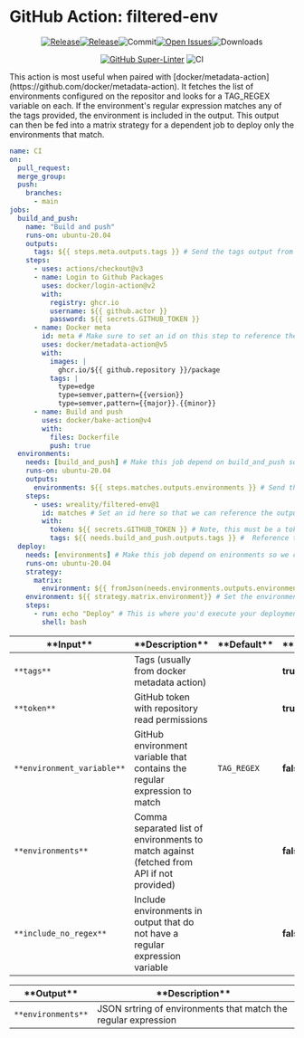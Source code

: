 <!-- start title -->

# GitHub Action: filtered-env

<!-- end title -->
<!-- markdownlint-capture -->
<!-- markdownlint-disable -->
<div align="center">
<!-- start badges -->
<a href="https://github.com/wreality/filtered-env/releases/latest"><img src="https://img.shields.io/github/v/release/wreality/filtered-env?display_name=tag&sort=semver&logo=github&style=flat-square" alt="Release" /></a><a href="https://github.com/wreality/filtered-env/releases/latest"><img src="https://img.shields.io/github/release-date/wreality/filtered-env?display_name=tag&sort=semver&logo=github&style=flat-square" alt="Release" /></a><img src="https://img.shields.io/github/last-commit/wreality/filtered-env?logo=github&style=flat-square" alt="Commit" /><a href="https://github.com/wreality/filtered-env/issues"><img src="https://img.shields.io/github/issues/wreality/filtered-env?logo=github&style=flat-square" alt="Open Issues" /></a><img src="https://img.shields.io/github/downloads/wreality/filtered-env/total?logo=github&style=flat-square" alt="Downloads" />
<!-- end badges -->

[![GitHub Super-Linter](https://github.com/wreality/filtered-env/actions/workflows/linter.yml/badge.svg)](https://github.com/super-linter/super-linter)
![CI](https://github.com/wreality/filtered-env/actions/workflows/ci.yml/badge.svg)

</div>
<!-- start description -->
This action is most useful when paired with [docker/metadata-action](https://github.com/docker/metadata-action).
It fetches the list of environments configured on the repositor and looks for a TAG_REGEX variable on each.
If the environment's regular expression matches any of the tags provided, the environment is included in the
output. This output can then be fed into a matrix strategy for a dependent job to deploy only the environments
that match.
<!-- end description -->

<!-- markdownlint-restore -->

```yaml
name: CI
on:
  pull_request:
  merge_group:
  push:
    branches:
      - main
jobs:
  build_and_push:
    name: "Build and push"
    runs-on: ubuntu-20.04
    outputs:
      tags: ${{ steps.meta.outputs.tags }} # Send the tags output from docker/metadata-action to dependent jobs
    steps:
      - uses: actions/checkout@v3
      - name: Login to Github Packages
        uses: docker/login-action@v2
        with:
          registry: ghcr.io
          username: ${{ github.actor }}
          password: ${{ secrets.GITHUB_TOKEN }}
      - name: Docker meta
        id: meta # Make sure to set an id on this step to reference the output
        uses: docker/metadata-action@v5
        with:
          images: |
            ghcr.io/${{ github.repository }}/package
          tags: |
            type=edge
            type=semver,pattern={{version}}
            type=semver,pattern={{major}}.{{minor}}
      - name: Build and push
        uses: docker/bake-action@v4
        with:
          files: Dockerfile
          push: true
  environments:
    needs: [build_and_push] # Make this job depend on build_and_push so we can access the tags output
    runs-on: ubuntu-20.04
    outputs:
      environments: ${{ steps.matches.outputs.environments }} # Send the environments list to dependent jobs
    steps:
      - uses: wreality/filtered-env@1
        id: matches # Set an id here so that we can reference the output
        with:
          token: ${{ secrets.GITHUB_TOKEN }} # Note, this must be a token  with READ access to environment variables.
          tags: ${{ needs.build_and_push.outputs.tags }} #  Reference the tags from docker/metadata-action
  deploy:
    needs: [environments] # Make this job depend on enironments so we can access the filtered environment list
    runs-on: ubuntu-20.04
    strategy:
      matrix:
        environment: ${{ fromJson(needs.environments.outputs.environments)}} # Use the filtered environments list to create a job matrix.
    environment: ${{ strategy.matrix.environment}} # Set the environment from the matrix
    steps:
      - run: echo "Deploy" # This is where you'd execute your deployment steps.  You have full access to environment secrets and variables.
        shell: bash
```

<!-- start contents -->

<!-- end contents -->

<!-- markdownlint-capture -->
<!-- markdownlint-disable -->
<!-- start inputs -->

| \***\*Input\*\***          | \***\*Description\*\***                                                                  | \***\*Default\*\*** | \***\*Required\*\*** |
| -------------------------- | ---------------------------------------------------------------------------------------- | ------------------- | -------------------- |
| `**tags**`                 | Tags (usually from docker metadata action)                                               |                     | **true**             |
| `**token**`                | GitHub token with repository read permissions                                            |                     | **true**             |
| `**environment_variable**` | GitHub environment variable that contains the regular expression to match                | `TAG_REGEX`         | **false**            |
| `**environments**`         | Comma separated list of environments to match against (fetched from API if not provided) |                     | **false**            |
| `**include_no_regex**`     | Include environments in output that do not have a regular expression variable            |                     | **false**            |

<!-- end inputs -->

<!-- start outputs -->

| \***\*Output\*\*** | \***\*Description\*\***                                        |
| ------------------ | -------------------------------------------------------------- |
| `**environments**` | JSON srtring of environments that match the regular expression |

<!-- end outputs -->
<!-- markdownlint-restore -->
<!-- start [.github/ghadocs/examples/] -->

<!-- end [.github/ghadocs/examples/] -->
